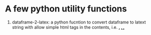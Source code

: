 # A few python utility functions
1. dataframe-2-latex: a python fucntion to convert dataframe to latext string with allow simple html tags in the contents, i.e. <b>, <u>, <i>, <table>
